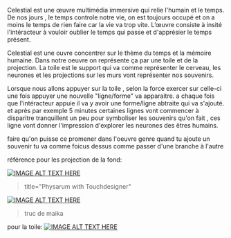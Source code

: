
Celestial est une œuvre multimédia immersive qui relie l'humain et le temps. De nos jours , le temps controle notre vie, on est toujours occupé et on a moins le temps de rien faire car la vie va trop vite. L’œuvre consiste à insité l'intéracteur à vouloir oublier le temps qui passe et d'apprésier le temps présent.


Celestial est une ouvre concentrer sur le thème du temps et la mémoire humaine. Dans notre oeuvre on représente ça par une toile et de la projection. La toile est le support qui va comme représenter le cerveau, les neurones et les projections sur les murs vont représenter nos souvenirs.

Lorsque nous allons appuyer sur la toile , selon la force exercer sur celle-ci une fois appuyer une nouvelle "ligne/forme" va apparaitre. a chaque fois que l'intéracteur appuie il va y avoir une forme/ligne abtraite qui va s'ajouté. et après par exemple 5 minutes certaines lignes vont commencer à disparitre tranquillent un peu pour symboliser les souvenirs qu'on fait , ces ligne vont donner l'impression d'explorer les neurones des êtres humains.

faire qu'on puisse ce promener dans l'oeuvre  genre quand tu ajoute un souvenir tu va comme foicus dessus comme passer d'une branche à l'autre 

référence pour les projection de la fond:

[![IMAGE ALT TEXT HERE](https://i.ytimg.com/vi/BLHGjFGR7LM/hq720.jpg?sqp=-oaymwE2CNAFEJQDSFXyq4qpAygIARUAAIhCGAFwAcABBvABAfgB_gmAAtAFigIMCAAQARhlIGUoZTAP&rs=AOn4CLC6VEbIj6UwUSRQjWKw5-JmbQYXNA)](https://www.youtube.com/embed/BLHGjFGR7LM)
 


 > title="Physarum with Touchdesigner"


[![IMAGE ALT TEXT HERE]((https://i.ytimg.com/vi/u1lWg_Lx0cw/hqdefault.jpg?sqp=-oaymwEcCNACELwBSFXyq4qpAw4IARUAAIhCGAFwAcABBg==&rs=AOn4CLC3flw21rYaIRI6fdc8U5whT3ZwUw)
)](https://www.youtube.com/watch?v=u1lWg_Lx0cw&t=2s)


> truc de maika 


pour la toile:
[![IMAGE ALT TEXT HERE](https://i.ytimg.com/vi/vWeLrUZMcug/hq2.jpg?sqp=-oaymwE2CNACELwBSFXyq4qpAygIARUAAIhCGABwAcABBvABAfgB3gOAAuADigIMCAAQARhoIGgoaDAP&rs=AOn4CLCUHhYXiNbVCWB_mp6n1cGCMwM_WA)](https://www.youtube.com/shorts/vWeLrUZMcug)



 
 

